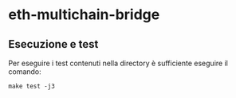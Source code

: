 # eth-multichain-bridge

## Esecuzione e test
Per eseguire i test contenuti nella directory è sufficiente eseguire il comando:
```
make test -j3
